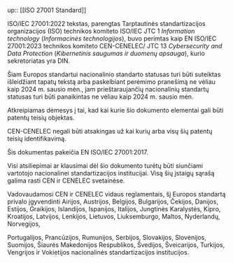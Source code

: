 up:: [[ISO 27001 Standard]]

ISO/IEC 27001:2022 tekstas, parengtas Tarptautinės standartizacijos organizacijos (ISO) technikos komiteto ISO/IEC JTC 1 _Information technology_ (_Informacinės technologijos_), buvo perimtas kaip EN ISO/IEC 27001:2023 technikos komiteto CEN-CENELEC/ JTC 13 _Cybersecurity and Data Protection_ (_Kibernetinis saugumas ir duomenų apsauga_), kurio sekretoriatas yra DIN.

Šiam Europos standartui nacionalinio standarto statusas turi būti suteiktas išleidžiant tapatų tekstą arba paskelbiant perėmimo pranešimą ne vėliau kaip 2024 m. sausio mėn., jam prieštaraujančių nacionalinių standartų statusas turi būti panaikintas ne vėliau kaip 2024 m. sausio mėn.

Atkreipiamas dėmesys į tai, kad kai kurie šio dokumento elementai gali būti patentų teisių objektas.

CEN-CENELEC negali būti atsakingas už kai kurių arba visų šių patentų teisių identifikavimą.

Šis dokumentas pakeičia EN ISO/IEC 27001:2017.

Visi atsiliepimai ar klausimai dėl šio dokumento turėtų būti siunčiami vartotojo nacionalinei standartizacijos institucijai. Visą šių įstaigų sąrašą galima rasti CEN ir CENELEC svetainėse.

Vadovaudamosi CEN ir CENELEC vidaus reglamentais, šį Europos standartą privalo įgyvendinti Airijos, Austrijos, Belgijos, Bulgarijos, Čekijos, Danijos, Estijos, Graikijos, Islandijos, Ispanijos, Italijos, Jungtinės Karalystės, Kipro, Kroatijos, Latvijos, Lenkijos, Lietuvos, Liuksemburgo, Maltos, Nyderlandų, Norvegijos,

Portugalijos, Prancūzijos, Rumunijos, Serbijos, Slovakijos, Slovėnijos, Suomijos, Šiaurės Makedonijos Respublikos, Švedijos, Šveicarijos, Turkijos, Vengrijos ir Vokietijos nacionalinės standartizacijos institucijos.

